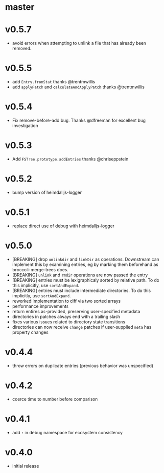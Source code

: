 # master

# v0.5.7

* avoid errors when attempting to unlink a file that has already been removed.

# v0.5.5

* add `Entry.fromStat` thanks @trentmwillis
* add `applyPatch` and `calculateAndApplyPatch` thanks @trentmwillis

# v0.5.4

* Fix remove-before-add bug.  Thanks @dfreeman for excellent bug investigation

# v0.5.3

* Add `FSTree.prototype.addEntries` thanks @chriseppstein

# v0.5.2

* bump version of heimdalljs-logger

# v0.5.1

* replace direct use of debug with heimdalljs-logger

# v0.5.0

* [BREAKING] drop `unlinkdir` and `linkDir` as operations.  Downstream can
  implement this by examining entries, eg by marking them beforehand as
  broccoli-merge-trees does.
* [BREAKING] `unlink` and `rmdir` operations are now passed the entry
* [BREAKING] entries must be lexigraphicaly sorted by relative path.  To do this
  implicitly, use `sortAndExpand`.
* [BREAKING] entries must include intermediate directories.  To do this
  implicitly, use `sortAndExpand`.
* reworked implementation to diff via two sorted arrays
* performance improvements
* return entires as-provided, preserving user-specified metadata
* directories in patches always end with a trailing slash
* fixes various issues related to directory state transitions
* directories can now receive `change` patches if user-supplied `meta` has
  property changes

# v0.4.4

* throw errors on duplicate entries (previous behavior was unspecified)

# v0.4.2

* coerce time to number before comparison

# v0.4.1

* add `:` in debug namespace for ecosystem consistency

# v0.4.0

* initial release
